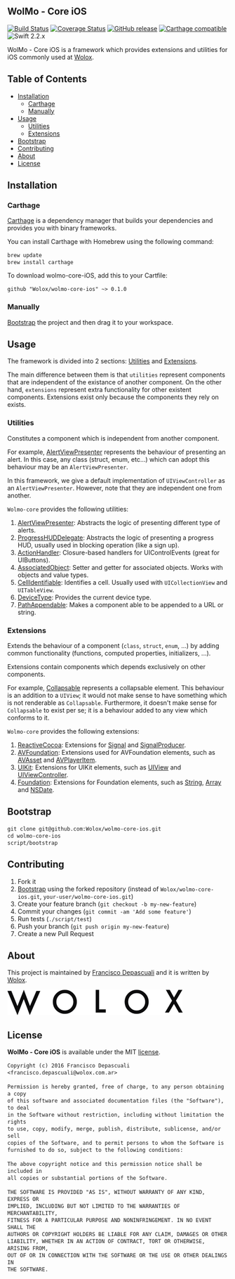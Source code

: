 ## WolMo - Core iOS
[![Build Status](https://travis-ci.org/Wolox/wolmo-core-ios.svg?branch=master)](https://travis-ci.org/Wolox/wolmo-core-ios)
[![Coverage Status](https://coveralls.io/repos/github/Wolox/wolmo-core-ios/badge.svg?branch=master)](https://coveralls.io/github/Wolox/wolmo-core-ios?branch=master)
[![GitHub release](https://img.shields.io/github/release/Wolox/wolmo-core-ios.svg)](https://github.com/Wolox/wolmo-core-ios/releases)
[![Carthage compatible](https://img.shields.io/badge/Carthage-compatible-4BC51D.svg?style=flat)](https://github.com/Carthage/Carthage)
![Swift 2.2.x](https://img.shields.io/badge/Swift-2.2.x-orange.svg)

WolMo - Core iOS is a framework which provides extensions and utilities for iOS commonly used at [Wolox](http://www.wolox.com.ar/).


## Table of Contents

  * [Installation](#installation)
    * [Carthage](#carthage)
    * [Manually](#manually)
  * [Usage](#usage)
    * [Utilities](#utilities)
    * [Extensions](#extensions)
  * [Bootstrap](#bootstrap)
  * [Contributing](#usage)
  * [About](#about)
  * [License](#license)

## Installation

### Carthage

[Carthage](https://github.com/Carthage/Carthage) is a dependency manager that builds your dependencies and provides you with binary frameworks.

You can install Carthage with Homebrew using the following command:

```
brew update
brew install carthage
```
To download wolmo-core-iOS, add this to your Cartfile:
```
github "Wolox/wolmo-core-ios" ~> 0.1.0
```

### Manually
[Bootstrap](#bootstrap) the project and then drag it to your workspace.

## Usage

The framework is divided into 2 sections: [Utilities](#utilities) and [Extensions](#extensions).

The main difference between them is that `utilities` represent components that are independent of the existance of another component. On the other hand, `extensions` represent extra functionality for other existent components. Extensions exist only because the components they rely on exists.

### Utilities
Constitutes a component which is independent from another component.

For example, [AlertViewPresenter](Core/Utilities/Alerts/AlertViewPresenter.swift) represents the behaviour of presenting an alert. In this case, any class (struct, enum, etc...) which can adopt this behaviour may be an `AlertViewPresenter`.

In this framework, we give a default implementation of `UIViewController` as an `AlertViewPresenter`. However, note that they are independent one from another.

`Wolmo-core` provides the following utilities:

1. [AlertViewPresenter](Core/Utilities/Alerts/AlertViewPresenter.swift): Abstracts the logic of presenting different type of alerts.
2. [ProgressHUDDelegate](Core/Utilities/ProgressHUD/ProgressHUDDelegate.swift): Abstracts the logic of presenting a progress HUD, usually used in blocking operation (like a sign up).
3. [ActionHandler](Core/Utilities/ActionHandler.swift): Closure-based handlers for UIControlEvents (great for UIButtons).
4. [AssociatedObject](Core/Utilities/AssociatedObject.swift): Setter and getter for associated objects. Works with objects and value types.
5. [CellIdentifiable](Core/Utilities/CellIdentifiable.swift): Identifies a cell. Usually used with `UICollectionView` and `UITableView`.
6. [DeviceType](Core/Utilities/DeviceType.swift): Provides the current device type.
7. [PathAppendable](Core/Utilities/PathAppendable.swift): Makes a component able to be appended to a URL or string.

### Extensions
Extends the behaviour of a component (`class`, `struct`, `enum`, ...) by adding common functionality (functions, computed properties, initializers, ...).

Extensions contain components which depends exclusively on other components.

For example, [Collapsable](Core/Extensions/UIKit/UIView/Collapsable.swift) represents a collapsable element. This behaviour is an addition to a `UIView`; it would not make sense to have something which is not renderable as `Collapsable`. Furthermore, it doesn't make sense for `Collapsable` to exist per se; it is a behaviour added to any view which conforms to it.

`Wolmo-core` provides the following extensions:

1. [ReactiveCocoa](Core/Extensions/ReactiveCocoa): Extensions for [Signal](Core/Extensions/ReactiveCocoa/Signal.swift) and [SignalProducer](Core/Extensions/ReactiveCocoa/SignalProducer.swift).
2. [AVFoundation](Core/Extensions/AVFoundation): Extensions used for AVFoundation elements, such as [AVAsset](Core/Extensions/AVFoundation/AVAsset.swift) and [AVPlayerItem](Core/Extensions/AVFoundation/AVPlayerItem.swift).
3. [UIKit](Core/Extensions/UIKit): Extensions for UIKit elements, such as [UIView](Core/Extensions/UIKit/UIView/UIView.swift) and [UIViewController](Core/Extensions/UIKit/UIViewController.swift).
4. [Foundation](Core/Extensions/Foundation): Extensions for Foundation elements, such as [String](Core/Extensions/Foundation/String.swift), [Array](Core/Extensions/Foundation/Array.swift) and [NSDate](Core/Extensions/Foundation/NSDate.swift).

## Bootstrap
```
git clone git@github.com:Wolox/wolmo-core-ios.git
cd wolmo-core-ios
script/bootstrap
```

## Contributing
1. Fork it
2. [Bootstrap](#bootstrap) using the forked repository (instead of `Wolox/wolmo-core-ios.git`, `your-user/wolmo-core-ios.git`)
3. Create your feature branch (`git checkout -b my-new-feature`)
4. Commit your changes (`git commit -am 'Add some feature'`)
5. Run tests (`./script/test`)
6. Push your branch (`git push origin my-new-feature`)
7. Create a new Pull Request

## About

This project is maintained by [Francisco Depascuali](https://github.com/FranDepascuali) and it is written by [Wolox](http://www.wolox.com.ar).

![Wolox](https://raw.githubusercontent.com/Wolox/press-kit/master/logos/logo_banner.png)

## License
**WolMo - Core iOS** is available under the MIT [license](LICENSE.txt).

    Copyright (c) 2016 Francisco Depascuali <francisco.depascuali@wolox.com.ar>

    Permission is hereby granted, free of charge, to any person obtaining a copy
    of this software and associated documentation files (the "Software"), to deal
    in the Software without restriction, including without limitation the rights
    to use, copy, modify, merge, publish, distribute, sublicense, and/or sell
    copies of the Software, and to permit persons to whom the Software is
    furnished to do so, subject to the following conditions:

    The above copyright notice and this permission notice shall be included in
    all copies or substantial portions of the Software.

    THE SOFTWARE IS PROVIDED "AS IS", WITHOUT WARRANTY OF ANY KIND, EXPRESS OR
    IMPLIED, INCLUDING BUT NOT LIMITED TO THE WARRANTIES OF MERCHANTABILITY,
    FITNESS FOR A PARTICULAR PURPOSE AND NONINFRINGEMENT. IN NO EVENT SHALL THE
    AUTHORS OR COPYRIGHT HOLDERS BE LIABLE FOR ANY CLAIM, DAMAGES OR OTHER
    LIABILITY, WHETHER IN AN ACTION OF CONTRACT, TORT OR OTHERWISE, ARISING FROM,
    OUT OF OR IN CONNECTION WITH THE SOFTWARE OR THE USE OR OTHER DEALINGS IN
    THE SOFTWARE.

